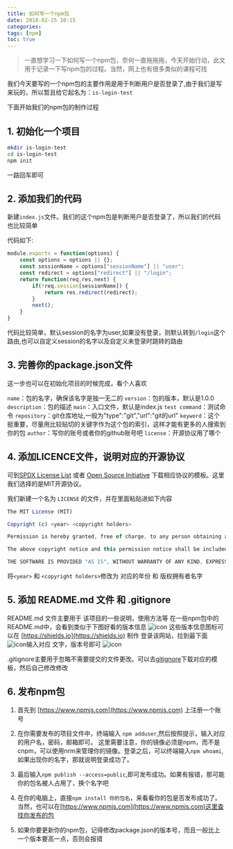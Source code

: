 ```yaml
---
title: 如何写一个npm包
date: 2018-02-25 10:15
categories:
tags: [npm]
toc: true
---
```


> 一直想学习一下如何写一个npm包，奈何一直拖拖拖，今天开始行动，此文用于记录一下写npm包的过程。当然，网上也有很多类似的课程可找

<!-- more -->

我们今天要写的一个npm包的主要作用是用于判断用户是否登录了,由于我们是写来玩的，所以暂且给它起名为：`is-login-test`

下面开始我们的npm包的制作过程

## 1. 初始化一个项目

```bash
mkdir is-login-test
cd is-login-test
npm init
```
一路回车即可

## 2. 添加我们的代码

新建`index.js`文件。我们的这个npm包是判断用户是否登录了，所以我们的代码也比较简单

代码如下:
```javascript
module.exports = function(options) {
    const options = options || {};
    const sessionName = options["sessionName"] || "user";
    const redirect = options["redirect"] || "/login";
    return function(req,res,next) {
        if(!req.session[sessionName]) {
            return res.redirect(redirect);
        }
        next();
    }
}
```
代码比较简单，默认session的名字为user,如果没有登录，则默认转到`/login`这个路由,也可以自定义session的名字以及自定义未登录时跳转的路由

## 3. 完善你的package.json文件

这一步也可以在初始化项目的时候完成，看个人喜欢

`name`：包的名字，确保该名字是独一无二的
`version`：包的版本，默认是1.0.0
`description`：包的描述
`main`：入口文件，默认是index.js
`test command`：测试命令
`repository`：git仓库地址,一般为"type":"git","url":"git的url"
`keyword`：这个挺重要，尽量用比较贴切的关键字作为这个包的索引，这样才能有更多的人搜索到你的包
`author`：写你的账号或者你的github账号吧
`license`：开源协议用了哪个

## 4. 添加LICENCE文件，说明对应的开源协议

可到[SPDX License List](https://spdx.org/licenses/) 或者 [Open Source Initiative](https://opensource.org/licenses/alphabetical) 下载相应协议的模板。这里我们选择的是MIT开源协议。

我们新建一个名为 `LICENSE` 的文件，并在里面粘贴进如下内容
```javascript
The MIT License (MIT)

Copyright (c) <year> <copyright holders>

Permission is hereby granted, free of charge, to any person obtaining a copy of this software and associated documentation files (the "Software"), to deal in the Software without restriction, including without limitation the rights to use, copy, modify, merge, publish, distribute, sublicense, and/or sell copies of the Software, and to permit persons to whom the Software is furnished to do so, subject to the following conditions:

The above copyright notice and this permission notice shall be included in all copies or substantial portions of the Software.

THE SOFTWARE IS PROVIDED "AS IS", WITHOUT WARRANTY OF ANY KIND, EXPRESS OR IMPLIED, INCLUDING BUT NOT LIMITED TO THE WARRANTIES OF MERCHANTABILITY, FITNESS FOR A PARTICULAR PURPOSE AND NONINFRINGEMENT. IN NO EVENT SHALL THE AUTHORS OR COPYRIGHT HOLDERS BE LIABLE FOR ANY CLAIM, DAMAGES OR OTHER LIABILITY, WHETHER IN AN ACTION OF CONTRACT, TORT OR OTHERWISE, ARISING FROM, OUT OF OR IN CONNECTION WITH THE SOFTWARE OR THE USE OR OTHER DEALINGS IN THE SOFTWARE.
```
将`<year>` 和 `<copyright holders>`修改为 对应的年份 和 版权拥有者名字

## 5. 添加 README.md 文件 和 .gitignore 
README.md 文件主要用于 该项目的一些说明，使用方法等
在一些npm包中的README.md中，会看到类似于下图好看的版本信息
![icon](/img/npm-icon.png)
这些版本信息图标可以在 [https://shields.io](https://shields.io) 制作
登录该网站，拉到最下面
![icon](/img/p25.jpg)输入对应 文字，版本号即可 ![icon](/img/p26.jpg)


.gitignore主要用于忽略不需要提交的文件更改。可以去[gitignore](https://github.com/github/gitignore)下载对应的模板，然后自己修改修改

## 6. 发布npm包

1. 首先到 [https://www.npmjs.com](https://www.npmjs.com) 上注册一个账号

2. 在你需要发布的项目文件中，终端输入 `npm adduser`,然后按照提示，输入对应的用户名，密码，邮箱即可。
这里需要注意，你的镜像必须是npm，而不是cnpm，可以使用nrm来管理你的镜像。登录之后，可以终端输入`npm whoami`,如果出现你的名字，那就说明登录成功了。

3. 最后输入`npm publish --access=public`,即可发布成功。如果有报错，那可能你的包名被人占用了，换个名字吧

4. 在你的电脑上，直接`npm install 你的包名`，来看看你的包是否发布成功了。当然，也可以在[https://www.npmjs.com](https://www.npmjs.com)这里查找你发布的包

5. 如果你要更新你的npm包，记得修改package.json的版本号，而且一般比上一个版本要高一点，否则会报错


